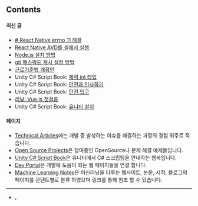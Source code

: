## Contents

#### 최신 글

- [# React Native errno 11 해결](technical_articles/react_native/resolve_errno_11.md)
- [React Native AVD를 셸에서 실행](./technical_articles/react_native/execution_avd.md)
- [Node.js 설치 방법](./technical_articles/nodejs/nodejs_installation.md)
- [git 패스워드 캐시 설정 방법](./technical_articles/git/setup_git_password_cache.md)
- [근로기준법 개정안](./technical_articles/project_managements/labor_standard_act.md)
- Unity C# Script Book: [체력 int 타입](./technical_articles/unity_csharp_script_book/int_type/index.md)
- Unity C# Script Book: [던전과 인사하기](./technical_articles/unity_csharp_script_book/hello_dungeon/index.md)
- Unity C# Script Book: [던전 입구](./technical_articles/unity_csharp_script_book/entrance_dungeon/index.md)
- [리뷰: Vue.js 첫걸음](./technical_articles/vue/vue_js_first_step.md)
- Unity C# Script Book: [유니티 설치](./technical_articles/unity_csharp_script_book/install/index.md)

#### 페이지

- [Technical Articles](./technical_articles/index.md)에는 개발 중 발생하는 이슈를 해결하는 과정의 경험 위주로 적습니다.
- [Open Source Projects](./opensource_projects/index.md)은 참여중인 OpenSource나 문제 해결 예제들입니다.
- [Unity C# Script Book](technical_articles/unity_csharp_script_book/index.md)은 유니티에서 C# 스크립팅을 안내하는 웹북입니다.
- [Dev Portal](dev_portal/index.md)은 개발에 도움이 되는 웹 페이지들을 연결 합니다.
- [Machine Learning Notes](./machine_learning_notes/index.md)은 머신러닝을 다루는 웹사이트, 논문, 서적, 블로그의 페이지를 콘텐트별로 분류 하였으며 링크를 통해 참조 할 수 있습니다.


---

- [.](./medical_information_systems/index.md)



